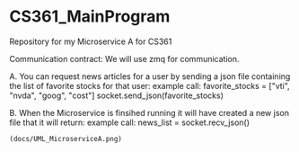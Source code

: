 # CS361_MainProgram
Repository  for my Microservice A for CS361

Communication contract: We will use zmq for communication. 

A. You can request news articles for a user by sending a json file containing the list of favorite stocks for that user:
    example call: favorite_stocks = ["vti", "nvda", "goog", "cost"]
                  socket.send_json(favorite_stocks)

B. When the Microservice is finsihed running it will have created a new json file that it will return:
    example call: news_list = socket.recv_json()

    (docs/UML_MicroserviceA.png)
    
                  
    
